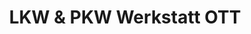 ---
title: "LKW & PKW Werkstatt OTT"
url: /verden-aller/lkw-und-pkw-werkstatt-ott/
shop: Autowerkstatt
---